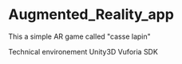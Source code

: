 # Augmented_Reality_app
This a simple AR game called "casse lapin"

Technical environement 
Unity3D 
Vuforia SDK 
